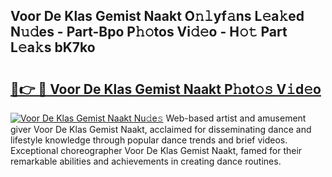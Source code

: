 ## Voor De Klas Gemist Naakt O𝚗𝚕yf𝚊ns L𝚎a𝚔ed N𝚞𝚍es - Part-Bpo P𝚑𝚘tos Vi𝚍𝚎o - H𝚘𝚝 Part L𝚎a𝚔s bK7ko

# <h2><a href="http://kfezu0g.oniu.top/?m=Voor+De+Klas+Gemist+Naakt">🔗👉 🔴 Voor De Klas Gemist Naakt P𝚑ot𝚘𝚜 V𝚒d𝚎o</a></h2>

[![Voor De Klas Gemist Naakt Nu𝚍e𝚜](https://i.imgur.com/0qMVB7G.gif)](http://kfezu0g.oniu.top/?m=Voor+De+Klas+Gemist+Naakt)
Web-based artist and amusement giver Voor De Klas Gemist Naakt, acclaimed for disseminating dance and lifestyle knowledge through popular dance trends and brief videos. Exceptional choreographer Voor De Klas Gemist Naakt, famed for their remarkable abilities and achievements in creating dance routines.  
